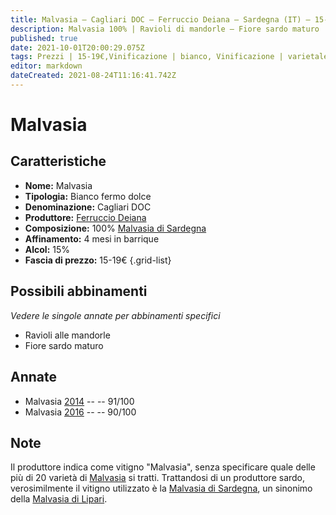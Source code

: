 ```yaml
---
title: Malvasia – Cagliari DOC – Ferruccio Deiana – Sardegna (IT) – 15-19€ – 4★-5★
description: Malvasia 100% | Ravioli di mandorle – Fiore sardo maturo
published: true
date: 2021-10-01T20:00:29.075Z
tags: Prezzi | 15-19€,Vinificazione | bianco, Vinificazione | varietale, sardegna, malvasia di sardegna, ravioli di mandorle, Valutazioni | 5 stelle, Vinificazione | fermo, Fiore sardo maturo
editor: markdown
dateCreated: 2021-08-24T11:16:41.742Z
---
```


# Malvasia

## Caratteristiche
- **Nome:** Malvasia 
- **Tipologia:** Bianco fermo dolce
- **Denominazione:** Cagliari DOC
- **Produttore:** [Ferruccio Deiana](/produttori/Italia/Sardegna/Ferruccio-Deiana) 
- **Composizione:** 100% [Malvasia di Sardegna](/vitigni/Italia/bacca-bianca/malvasia-di-sardegna)
- **Affinamento:** 4 mesi in barrique 
- **Alcol:** 15%
- **Fascia di prezzo:** 15-19€
{.grid-list}

## Possibili abbinamenti
*Vedere le singole annate per abbinamenti specifici*

- Ravioli alle mandorle
- Fiore sardo maturo

## Annate
- Malvasia [2014](vini/Italia/Sardegna/Ferruccio-Deiana/Malvasia/2014) -- <span class="star-5"></span> -- 91/100
- Malvasia [2016](vini/Italia/Sardegna/Ferruccio-Deiana/Malvasia/2016) -- <span class="star-4"></span> -- 90/100

## Note
Il produttore indica come vitigno "Malvasia", senza specificare quale delle più di 20 varietà di [Malvasia](/vitigni/Italia/bacca-bianca/malvasia) si tratti. Trattandosi di un produttore sardo, verosimilmente il vitigno utilizzato è la [Malvasia di Sardegna](/vitigni/Italia/bacca-bianca/malvasia-di-sardegna), un sinonimo della [Malvasia di Lipari](/vitigni/Italia/bacca-bianca/malvasia-di-lipari).

